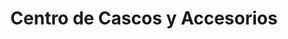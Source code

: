 ---
title: "Centro de Cascos y Accesorios"
url: /pereira/centro-de-cascos-y-accesorios/
shop: general
---
